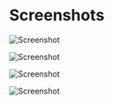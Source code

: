 # Screenshots

![Screenshot](https://github.com/fffranks/dotfiles/blob/master/imagens/Logo.png)

![Screenshot](https://github.com/fffranks/dotfiles/blob/master/imagens/Captura%20de%20tela%20de%2027-10-2019%2013:48:38.png)

![Screenshot](https://github.com/fffranks/dotfiles/blob/master/imagens/2019-10-30-121007_1600x900_scrot.png)

![Screenshot](https://github.com/fffranks/dotfiles/blob/master/imagens/Captura%20de%20tela%20de%2031-10-2019%2018:35:07.png)
